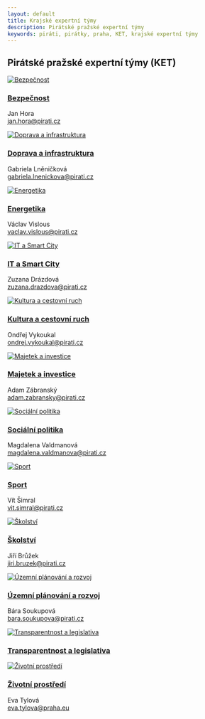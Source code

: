 ```yaml
---
layout: default
title: Krajské expertní týmy
description: Pirátské pražské expertní týmy
keywords: piráti, pirátky, praha, KET, krajské expertní týmy
---
```


<div class="container container--default pt-8 lg:py-24">
<section>
<h1 class="head-alt-md md:head-alt-lg max-w-5xl mb-8">Pirátské pražské expertní týmy (KET)</h1>
  
<main>
<div class="grid grid-cols-1 md:grid-cols-2 lg:grid-cols-4 gap-12">

<article class="card card--hoveractive">
<a href="https://forum.pirati.cz/viewforum.php?f=1260"><img class="w-full h-48 object-cover" src="https://a.pirati.cz/praha/img/ket/ket-bezpecnost.png" alt="Bezpečnost" /></a>
<div class="card__body p-4">
<h1 class="card-headline mb-2"><a href="https://forum.pirati.cz/viewforum.php?f=1260" target="_blank">Bezpečnost</a></h1> 
<p class="card-body-text">Jan Hora<br /><a href="mailto:jan.hora@pirati.cz">jan.hora@pirati.cz</a></p>
</div>
</article>

<article class="card card--hoveractive">
<a href="https://forum.pirati.cz/viewforum.php?f=1262"><img class="w-full h-48 object-cover" src="https://a.pirati.cz/praha/img/ket/ket-doprava.png" alt="Doprava a infrastruktura" /></a>
<div class="card__body p-4">
<h1 class="card-headline mb-2"><a href="https://forum.pirati.cz/viewforum.php?f=1262" target="_blank">Doprava a infrastruktura</a></h1> 
<p class="card-body-text">Gabriela Lněničková<br /><a href="mailto:gabriela.lnenickova@pirati.cz">gabriela.lnenickova@pirati.cz</a></p>
</div>
</article>

<article class="card card--hoveractive">
<a href="https://forum.pirati.cz/viewforum.php?f=1273"><img class="w-full h-48 object-cover" src="https://a.pirati.cz/praha/img/ket/ket-energetika.png" alt="Energetika" /></a>
<div class="card__body p-4">
<h1 class="card-headline mb-2"><a href="https://forum.pirati.cz/viewforum.php?f=1661" target="_blank">Energetika</a></h1> 
<p class="card-body-text">Václav Vislous<br /><a href="mailto:vaclav.vislous@pirati.cz">vaclav.vislous@pirati.cz</a></p>
</div>
</article> 

<article class="card card--hoveractive">
<a href="https://forum.pirati.cz/viewforum.php?f=1264"><img class="w-full h-48 object-cover" src="https://a.pirati.cz/praha/img/ket/ket-it.png" alt="IT a Smart City" /></a>
<div class="card__body p-4">
<h1 class="card-headline mb-2"><a href="https://forum.pirati.cz/viewforum.php?f=1264" target="_blank">IT a Smart City</a></h1> 
<p class="card-body-text">Zuzana Drázdová<br /><a href="mailto:zuzana.drazdova@pirati.cz">zuzana.drazdova@pirati.cz</a></p>
</div>
</article>  

<article class="card card--hoveractive">
<a href="https://forum.pirati.cz/viewforum.php?f=1266"><img class="w-full h-48 object-cover" src="https://a.pirati.cz/praha/img/ket/ket-kultura.png" alt="Kultura a cestovní ruch" /></a>
<div class="card__body p-4">
<h1 class="card-headline mb-2"><a href="https://forum.pirati.cz/viewforum.php?f=1266" target="_blank">Kultura a cestovní ruch</a></h1> 
<p class="card-body-text">Ondřej Vykoukal<br /><a href="mailto:ondrej.vykoukal@pirati.cz">ondrej.vykoukal@pirati.cz</a></p>
</div>
</article>

<article class="card card--hoveractive">
<a href="https://forum.pirati.cz/viewforum.php?f=1273"><img class="w-full h-48 object-cover" src="https://a.pirati.cz/praha/img/ket/ket-majetek.png" alt="Majetek a investice" /></a>
<div class="card__body p-4">
<h1 class="card-headline mb-2"><a href="https://forum.pirati.cz/viewforum.php?f=1267" target="_blank">Majetek a investice</a></h1> 
<p class="card-body-text">Adam Zábranský<br /><a href="mailto:adam.zabransky@pirati.cz">adam.zabransky@pirati.cz</a></p>
</div>
</article> 

<article class="card card--hoveractive">
<a href="https://forum.pirati.cz/viewforum.php?f=1268"><img class="w-full h-48 object-cover" src="https://a.pirati.cz/praha/img/ket/ket-socialni-politika.png" alt="Sociální politika" /></a>
<div class="card__body p-4">
<h1 class="card-headline mb-2"><a href="https://forum.pirati.cz/viewforum.php?f=1268" target="_blank">Sociální politika</a></h1> 
<p class="card-body-text">Magdalena Valdmanová<br /><a href="mailto:magdalena.valdmanova@pirati.cz">magdalena.valdmanova@pirati.cz</a></p>
</div>
</article>  

<article class="card card--hoveractive">
<a href="https://forum.pirati.cz/viewforum.php?f=1269"><img class="w-full h-48 object-cover" src="https://a.pirati.cz/praha/img/ket/ket-sport.png" alt="Sport" /></a>
<div class="card__body p-4">
<h1 class="card-headline mb-2"><a href="https://forum.pirati.cz/viewforum.php?f=1269" target="_blank">Sport</a></h1> 
<p class="card-body-text">Vít Šimral<br /><a href="mailto:vit.simral@pirati.cz">vit.simral@pirati.cz</a></p>
</div>
</article>  

<article class="card card--hoveractive">
<a href="https://forum.pirati.cz/viewforum.php?f=1269"><img class="w-full h-48 object-cover" src="https://a.pirati.cz/praha/img/ket/ket-skolstvi.png" alt="Školství" /></a>
<div class="card__body p-4">
<h1 class="card-headline mb-2"><a href="https://forum.pirati.cz/viewforum.php?f=1270" target="_blank">Školství</a></h1> 
<p class="card-body-text">Jiří Brůžek<br /><a href="mailto:jiri.bruzek@pirati.cz">jiri.bruzek@pirati.cz</a></p>
</div>
</article>  

<article class="card card--hoveractive">
<a href="https://forum.pirati.cz/viewforum.php?f=1271"><img class="w-full h-48 object-cover" src="https://a.pirati.cz/praha/img/ket/ket-uzemnirozvoj.png" alt="Územní plánování a rozvoj" /></a>
<div class="card__body p-4">
<h1 class="card-headline mb-2"><a href="https://forum.pirati.cz/viewforum.php?f=1271" target="_blank">Územní plánování a rozvoj</a></h1> 
<p class="card-body-text">Bára Soukupová<br /><a href="mailto:bara.soukupova@pirati.cz">bara.soukupova@pirati.cz</a></p>
</div>
</article>  


<article class="card card--hoveractive">
<a href="https://forum.pirati.cz/viewforum.php?f=1265"><img class="w-full h-48 object-cover" src="https://a.pirati.cz/praha/img/ket/ket-transparentnost.png" alt="Transparentnost a legislativa" /></a>
<div class="card__body p-4">
<h1 class="card-headline mb-2"><a href="https://forum.pirati.cz/viewforum.php?f=1265" target="_blank">Transparentnost a legislativa</a></h1> 
<!--<p class="card-body-text">Adam Rut<br /><a href="mailto:adam.rut@pirati.cz">adam.rut@pirati.cz</a></p>-->
</div>
</article>   

<article class="card card--hoveractive">
<a href="https://forum.pirati.cz/viewforum.php?f=1273"><img class="w-full h-48 object-cover" src="https://a.pirati.cz/praha/img/ket/ket-zivotni-prostredi.png" alt="Životní prostředí" /></a>
<div class="card__body p-4">
<h1 class="card-headline mb-2"><a href="https://forum.pirati.cz/viewforum.php?f=1273" target="_blank">Životní prostředí</a></h1> 
<p class="card-body-text">Eva Tylová<br /><a href="mailto:eva.tylova@praha.eu">eva.tylova@praha.eu</a></p>
</div>
</article> 



</div>
</main>


</section>
</div>
